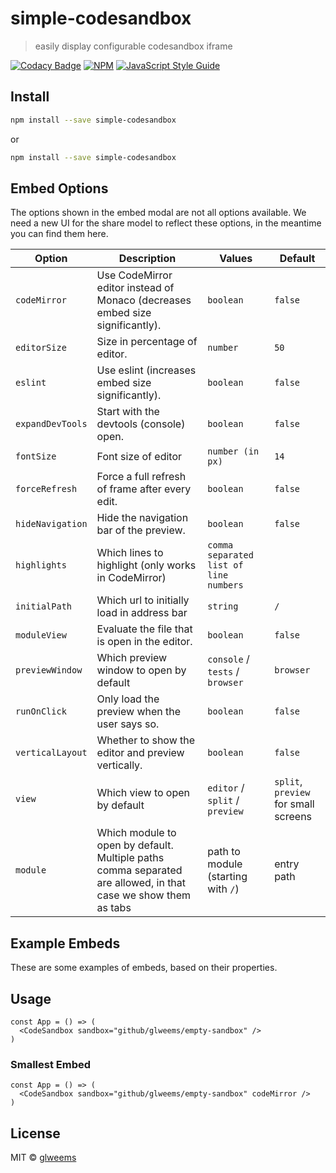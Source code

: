 # simple-codesandbox

> easily display configurable codesandbox iframe

[![Codacy Badge](https://api.codacy.com/project/badge/Grade/f642e363e7c54eb7bbe43a01923e8ee8)](https://app.codacy.com/app/glweems/simple-codesandbox?utm_source=github.com&utm_medium=referral&utm_content=glweems/simple-codesandbox&utm_campaign=Badge_Grade_Settings)
[![NPM](https://img.shields.io/npm/v/simple-codesandbox.svg)](https://www.npmjs.com/package/simple-codesandbox) [![JavaScript Style Guide](https://img.shields.io/badge/code_style-standard-brightgreen.svg)](https://standardjs.com)

## Install

```bash
npm install --save simple-codesandbox
```

or

```bash
npm install --save simple-codesandbox
```

## Embed Options

The options shown in the embed modal are not all options available. We need a
new UI for the share model to reflect these options, in the meantime you can
find them here.

| Option           | Description                                                                        | Values                                 | Default                              |
| ---------------- | ---------------------------------------------------------------------------------- | -------------------------------------- | ------------------------------------ |
| `codeMirror`     | Use CodeMirror editor instead of Monaco (decreases embed size significantly).      | `boolean`                              | `false`                              |
| `editorSize`     | Size in percentage of editor.                                                      | `number`                               | `50`                                 |
| `eslint`         | Use eslint (increases embed size significantly).                                   | `boolean`                              | `false`                              |
| `expandDevTools` | Start with the devtools (console) open.                                            | `boolean`                              | `false`                              |
| `fontSize`       | Font size of editor                                                                | `number (in px)`                       | `14`                                 |
| `forceRefresh`   | Force a full refresh of frame after every edit.                                    | `boolean`                              | `false`                              |
| `hideNavigation` | Hide the navigation bar of the preview.                                            | `boolean`                              | `false`                              |
| `highlights`     | Which lines to highlight (only works in CodeMirror)                                | `comma separated list of line numbers` |                                      |
| `initialPath`    | Which url to initially load in address bar                                         | `string`                               | `/`                                  |
| `moduleView`     | Evaluate the file that is open in the editor.                                      | `boolean`                              | `false`                              |
| `previewWindow`  | Which preview window to open by default                                            | `console` / `tests` / `browser`        | `browser`                            |
| `runOnClick`     | Only load the preview when the user says so.                                       | `boolean`                              | `false`                              |
| `verticalLayout` | Whether to show the editor and preview vertically.                                 | `boolean`                              | `false`                              |
| `view`           | Which view to open by default                                                      | `editor` / `split` / `preview`         | `split`, `preview` for small screens |
| `module`         | Which module to open by default. Multiple paths comma separated are allowed, in that case we show them as tabs | path to module (starting with `/`)   | entry path |

## Example Embeds

These are some examples of embeds, based on their properties.

## Usage

```tsx
const App = () => (
  <CodeSandbox sandbox="github/glweems/empty-sandbox" />
)
```

### Smallest Embed

```tsx
const App = () => (
  <CodeSandbox sandbox="github/glweems/empty-sandbox" codeMirror />
)
```

## License

MIT © [glweems](https://github.com/glweems)

